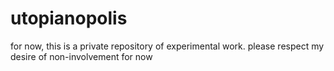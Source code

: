 # utopianopolis

for now, this is a private repository of experimental work. please respect my desire of non-involvement for now
